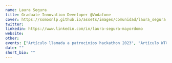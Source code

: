 ```yaml
---
name: Laura Segura
title: Graduate Innovation Developer @Vodafone
cover: https://somosnlp.github.io/assets/images/comunidad/laura_segura.jpg
twitter: 
linkedin: https://www.linkedin.com/in/laura-segura-mayordomo 
website: 
other: 
events: ["Artículo llamada a patrocinios hackathon 2023", "Artículo WTGC 2023"]
date: ""
short_bio: ""
---
```

